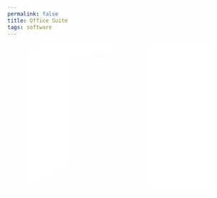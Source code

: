 ```yaml
---
permalink: false
title: Office Suite
tags: software
---
```



<svg xmlns="http://www.w3.org/2000/svg" width="{{dataMain.sizeOfLogoOnMain}}" height="{{dataMain.sizeOfLogoOnMain}}" viewBox="-29.85 -15.839 52.589 34.911" fill="white" preserveAspectRatio="xMidYMid meet"><path d="M-25.173 17.591v-31.665L2.839-24.427l15.223 4.872v42.626L2.839 27.659-25.173 17.59 2.839 20.96v-36.862l-18.268 4.263v24.967z"/></svg>